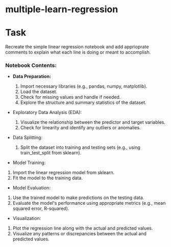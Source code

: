 # multiple-learn-regression

# Task
Recreate the simple linear regression notebook and add apprioprate comments to explain what each line is doing or meant to accomplish.

### Notebook Contents:
- **Data Preparation:**
    1. Import necessary libraries (e.g., pandas, numpy, matplotlib).
    2. Load the dataset.
    3. Check for missing values and handle if needed.
    4. Explore the structure and summary statistics of the dataset.


- Exploratory Data Analysis (EDA):
    1. Visualize the relationship between the predictor and target variables.
    2. Check for linearity and identify any outliers or anomalies.

- Data Splitting:
    1. Split the dataset into training and testing sets (e.g., using train_test_split from sklearn).


- Model Training:

1. Import the linear regression model from sklearn.
2. Fit the model to the training data.


- Model Evaluation:

1. Use the trained model to make predictions on the testing data.
2. Evaluate the model's performance using appropriate metrics (e.g., mean squared error, R-squared).


- Visualization:

1. Plot the regression line along with the actual and predicted values.
2. Visualize any patterns or discrepancies between the actual and predicted values.
